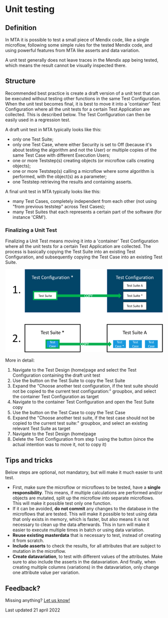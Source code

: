 # Unit testing

## Definition

In MTA it is possible to test a small piece of Mendix code, like a single microflow, following some simple rules for the tested Mendix code, and using powerful features from MTA like asserts and data variation.

A unit test generally does not leave traces in the Mendix app being tested, which means the result cannot be visually inspected there.

## Structure

Recommended best practice is create a draft version of a unit test that can be executed without testing other functions in the same Test Configuration. When the unit test becomes final, it is best to move it into a 'container' Test Configuration where all the unit tests for a certain Test Application are collected. This is described below. The Test Configuration can then be easily used in a regression test. 

A draft unit test in MTA typically looks like this:
- only one Test Suite;
- only one Test Case, where either Security is set to Off (because it's about testing the algorithm and not the User) or multiple copies of the same Test Case with different Execution Users;
- one or more Teststep(s) creating objects (or microflow calls creating objects);
- one or more Teststep(s) calling a microflow where some algorithm is performed, with the object(s) as a parameter;
- one Teststep retrieving the results and containing asserts.

A final unit test in MTA typically looks like this:
- many Test Cases, completely independent from each other (not using "from previous teststep" across Test Cases);
- many Test Suites that each represents a certain part of the software (for instance 'CRM').

### Finalizing a Unit Test

Finalizing a Unit Test means moving it into a 'container' Test Configuration where all the unit tests for a certain Test Application are collected. The process is basically copying the Test Suite into an existing Test Configuration, and subsequently copying the Test Case into an existing Test Suite.

![Finalizing a Unit Test](unit-copy.png)

More in detail:

1. Navigate to the Test Design (home)page and select the Test Configuration containing the draft unit test
2. Use the <i class="fa fa-copy" ></i> button on the Test Suite to copy the Test Suite
3. Expand the "Choose another test configuration, if the test suite should not be copied to the current test configuration:" groupbox, and select the container Test Configuration as target
4. Navigate to the container Test Configuration and open the Test Suite copy
5. Use the <i class="fa fa-copy" ></i> button on the Test Case to copy the Test Case
6. Expand the "Choose another test suite, if the test case should not be copied to the current test suite:" groupbox, and select an existing relevant Test Suite as target
7. Navigate to the Test Design (home)page 
8. Delete the Test Configuration from step 1 using the <i class="fa fa-trash-alt" ></i> button (since the actual intention was to move it, not to copy it)

## Tips and tricks

Below steps are optional, not mandatory, but will make it much easier to unit test.

- First, make sure the microflow or microflows to be tested, have a **single responsibility**. This means, if multiple calculations are performed and/or objects are mutated, split up the microflow into separate microflows. This will make it possible test only one function. 
- If it can be avoided, **do not commit** any changes to the database in the microflows that are tested. This will make it possible to test using data that only exists in memory, which is faster, but also means it is not necessary to clean up the data afterwards. This in turn will make it easier to execute multiple times in batch or using data variation.
- **Reuse existing masterdata** that is necessary to test, instead of creating it from scratch. 
- **Include asserts** to check the results, for all attributes that are subject to mutation in the microflow.
- **Create datavariation**, to test with different values of the attributes. Make sure to also include the asserts in the datavariation. And finally, when creating multiple columns (variations) in the datavariation, only change one attribute value per variation. 

## Feedback?
Missing anything? [Let us know!](mailto:support@menditect.com)

Last updated 21 april 2022